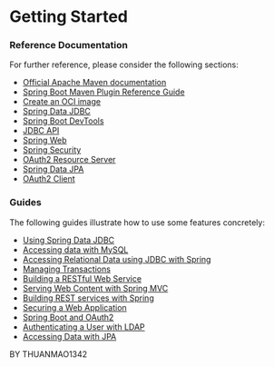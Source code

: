 # Getting Started

### Reference Documentation

For further reference, please consider the following sections:

* [Official Apache Maven documentation](https://maven.apache.org/guides/index.html)
* [Spring Boot Maven Plugin Reference Guide](https://docs.spring.io/spring-boot/docs/2.6.11/maven-plugin/reference/html/)
* [Create an OCI image](https://docs.spring.io/spring-boot/docs/2.6.11/maven-plugin/reference/html/#build-image)
* [Spring Data JDBC](https://docs.spring.io/spring-boot/docs/2.6.11/reference/htmlsingle/#data.sql.jdbc)
* [Spring Boot DevTools](https://docs.spring.io/spring-boot/docs/2.6.11/reference/htmlsingle/#using.devtools)
* [JDBC API](https://docs.spring.io/spring-boot/docs/2.6.11/reference/htmlsingle/#data.sql)
* [Spring Web](https://docs.spring.io/spring-boot/docs/2.6.11/reference/htmlsingle/#web)
* [Spring Security](https://docs.spring.io/spring-boot/docs/2.6.11/reference/htmlsingle/#web.security)
* [OAuth2 Resource Server](https://docs.spring.io/spring-boot/docs/2.6.11/reference/htmlsingle/#web.security.oauth2.server)
* [Spring Data JPA](https://docs.spring.io/spring-boot/docs/2.6.11/reference/htmlsingle/#data.sql.jpa-and-spring-data)
* [OAuth2 Client](https://docs.spring.io/spring-boot/docs/2.6.11/reference/htmlsingle/#web.security.oauth2.client)

### Guides

The following guides illustrate how to use some features concretely:

* [Using Spring Data JDBC](https://github.com/spring-projects/spring-data-examples/tree/master/jdbc/basics)
* [Accessing data with MySQL](https://spring.io/guides/gs/accessing-data-mysql/)
* [Accessing Relational Data using JDBC with Spring](https://spring.io/guides/gs/relational-data-access/)
* [Managing Transactions](https://spring.io/guides/gs/managing-transactions/)
* [Building a RESTful Web Service](https://spring.io/guides/gs/rest-service/)
* [Serving Web Content with Spring MVC](https://spring.io/guides/gs/serving-web-content/)
* [Building REST services with Spring](https://spring.io/guides/tutorials/rest/)
* [Securing a Web Application](https://spring.io/guides/gs/securing-web/)
* [Spring Boot and OAuth2](https://spring.io/guides/tutorials/spring-boot-oauth2/)
* [Authenticating a User with LDAP](https://spring.io/guides/gs/authenticating-ldap/)
* [Accessing Data with JPA](https://spring.io/guides/gs/accessing-data-jpa/)

BY THUANMAO1342
